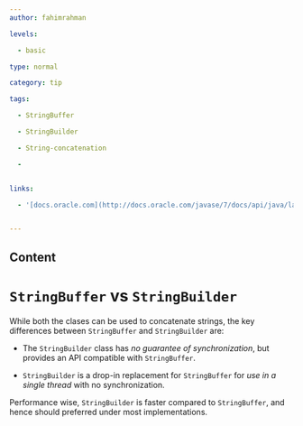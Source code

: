 ```yaml
---
author: fahimrahman

levels:

  - basic

type: normal

category: tip

tags:

  - StringBuffer

  - StringBuilder

  - String-concatenation

  - 


links:

  - '[docs.oracle.com](http://docs.oracle.com/javase/7/docs/api/java/lang/StringBuilder.html){website}'


---
```

## Content
# `StringBuffer` vs `StringBuilder`

While both the clases can be used to concatenate strings, the key differences between `StringBuffer` and `StringBuilder` are:

* The `StringBuilder` class has *no guarantee of synchronization*, but provides an API compatible with `StringBuffer`. 

* `StringBuilder` is a drop-in replacement for `StringBuffer` for *use in a single thread* with no synchronization. 

Performance wise, `StringBuilder` is faster compared to `StringBuffer`, and hence should preferred under most implementations.

